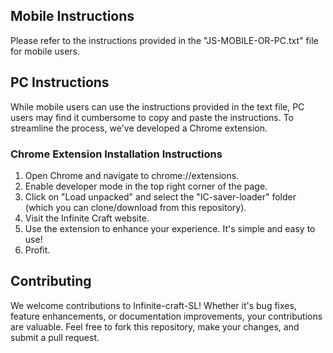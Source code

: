 ## Mobile Instructions
Please refer to the instructions provided in the "JS-MOBILE-OR-PC.txt" file for mobile users.

## PC Instructions
While mobile users can use the instructions provided in the text file, PC users may find it cumbersome to copy and paste the instructions. To streamline the process, we've developed a Chrome extension.

### Chrome Extension Installation Instructions
1. Open Chrome and navigate to chrome://extensions.
2. Enable developer mode in the top right corner of the page.
3. Click on "Load unpacked" and select the "IC-saver-loader" folder (which you can clone/download from this repository).
4. Visit the Infinite Craft website.
5. Use the extension to enhance your experience. It's simple and easy to use!
6. Profit.

## Contributing
We welcome contributions to Infinite-craft-SL! Whether it's bug fixes, feature enhancements, or documentation improvements, your contributions are valuable. Feel free to fork this repository, make your changes, and submit a pull request.
